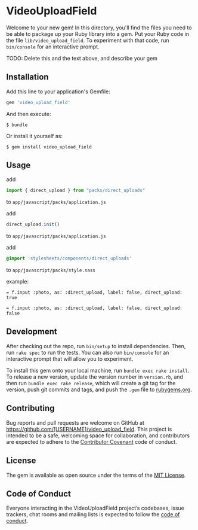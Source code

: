 # VideoUploadField

Welcome to your new gem! In this directory, you'll find the files you need to be able to package up your Ruby library into a gem. Put your Ruby code in the file `lib/video_upload_field`. To experiment with that code, run `bin/console` for an interactive prompt.

TODO: Delete this and the text above, and describe your gem

## Installation

Add this line to your application's Gemfile:

```ruby
gem 'video_upload_field'
```

And then execute:

    $ bundle

Or install it yourself as:

    $ gem install video_upload_field

## Usage

add 
```javascript
import { direct_upload } from "packs/direct_uploads"
``` 
to `app/javascript/packs/application.js`

add
```javascript
direct_upload.init()
```
to `app/javascript/packs/application.js`

add
```css
@import 'stylesheets/components/direct_uploads'
```
to `app/javascript/packs/style.sass`

example: 

`= f.input :photo, as: :direct_upload, label: false, direct_upload: true`

`= f.input :photo, as: :direct_upload, label: false, direct_upload: false`

## Development

After checking out the repo, run `bin/setup` to install dependencies. Then, run `rake spec` to run the tests. You can also run `bin/console` for an interactive prompt that will allow you to experiment.

To install this gem onto your local machine, run `bundle exec rake install`. To release a new version, update the version number in `version.rb`, and then run `bundle exec rake release`, which will create a git tag for the version, push git commits and tags, and push the `.gem` file to [rubygems.org](https://rubygems.org).

## Contributing

Bug reports and pull requests are welcome on GitHub at https://github.com/[USERNAME]/video_upload_field. This project is intended to be a safe, welcoming space for collaboration, and contributors are expected to adhere to the [Contributor Covenant](http://contributor-covenant.org) code of conduct.

## License

The gem is available as open source under the terms of the [MIT License](https://opensource.org/licenses/MIT).

## Code of Conduct

Everyone interacting in the VideoUploadField project’s codebases, issue trackers, chat rooms and mailing lists is expected to follow the [code of conduct](https://github.com/[USERNAME]/video_upload_field/blob/master/CODE_OF_CONDUCT.md).
